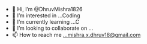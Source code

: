 - 👋 Hi, I’m @DhruvMishra1826
- 👀 I’m interested in ...Coding
- 🌱 I’m currently learning ...C
- 💞️ I’m looking to collaborate on ...
- 📫 How to reach me ...mishra.x.dhruv18@gmail.com

<!---
DhruvMishra1826/DhruvMishra1826 is a ✨ special ✨ repository because its `README.md` (this file) appears on your GitHub profile.
You can click the Preview link to take a look at your changes.
--->
